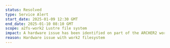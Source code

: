 ```yaml
---
status: Resolved
type: Service Alert
start_date: 2025-01-09 12:30 GMT
end_date: 2025-01-10 08:10 GMT
scope: a2fs-work2 Lustre file system
impact: A hardware issue has been identified on part of the ARCHER2 work2 filesystem. No jobs allowed to start for projects hosted on this file system.
reason: Hardware issue with work2 filesystem
---
```

